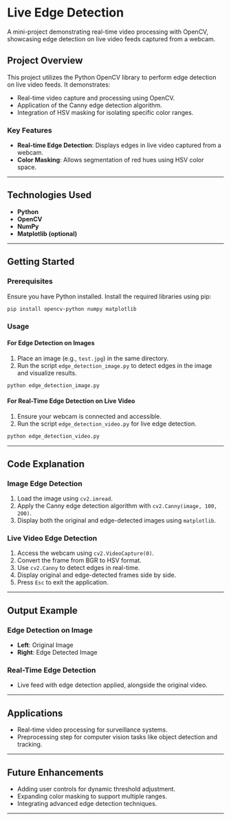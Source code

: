 
# **Live Edge Detection**  
A mini-project demonstrating real-time video processing with OpenCV, showcasing edge detection on live video feeds captured from a webcam.  

## **Project Overview**  
This project utilizes the Python OpenCV library to perform edge detection on live video feeds. It demonstrates:  
- Real-time video capture and processing using OpenCV.  
- Application of the Canny edge detection algorithm.  
- Integration of HSV masking for isolating specific color ranges.  

### **Key Features**  
- **Real-time Edge Detection**: Displays edges in live video captured from a webcam.  
- **Color Masking**: Allows segmentation of red hues using HSV color space.  

---

## **Technologies Used**  
- **Python**  
- **OpenCV**  
- **NumPy**  
- **Matplotlib (optional)**  

---

## **Getting Started**  

### **Prerequisites**  
Ensure you have Python installed. Install the required libraries using pip:  
```bash  
pip install opencv-python numpy matplotlib  
```  

### **Usage**  

#### **For Edge Detection on Images**  
1. Place an image (e.g., `test.jpg`) in the same directory.  
2. Run the script `edge_detection_image.py` to detect edges in the image and visualize results.  

```bash  
python edge_detection_image.py  
```  

#### **For Real-Time Edge Detection on Live Video**  
1. Ensure your webcam is connected and accessible.  
2. Run the script `edge_detection_video.py` for live edge detection.  

```bash  
python edge_detection_video.py  
```  

---

## **Code Explanation**  

### **Image Edge Detection**  
1. Load the image using `cv2.imread`.  
2. Apply the Canny edge detection algorithm with `cv2.Canny(image, 100, 200)`.  
3. Display both the original and edge-detected images using `matplotlib`.  

### **Live Video Edge Detection**  
1. Access the webcam using `cv2.VideoCapture(0)`.  
2. Convert the frame from BGR to HSV format.  
3. Use `cv2.Canny` to detect edges in real-time.  
4. Display original and edge-detected frames side by side.  
5. Press `Esc` to exit the application.  

---

## **Output Example**  
### **Edge Detection on Image**  
- **Left**: Original Image  
- **Right**: Edge Detected Image  

### **Real-Time Edge Detection**  
- Live feed with edge detection applied, alongside the original video.  

---

## **Applications**  
- Real-time video processing for surveillance systems.  
- Preprocessing step for computer vision tasks like object detection and tracking.  

---

## **Future Enhancements**  
- Adding user controls for dynamic threshold adjustment.  
- Expanding color masking to support multiple ranges.  
- Integrating advanced edge detection techniques.  

---
